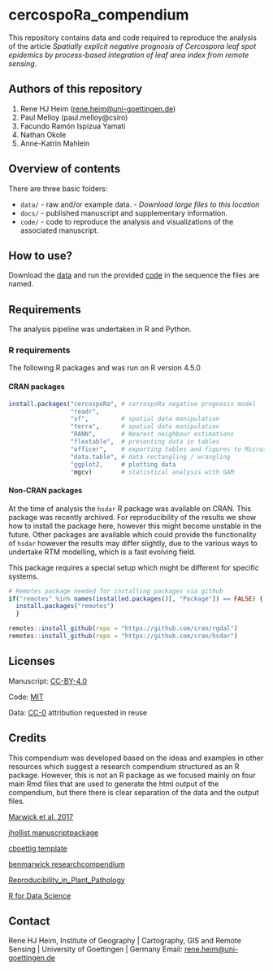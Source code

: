 # cercospoRa_compendium
This repository contains data and code required to reproduce the analysis of the 
article *Spatially explicit negative prognosis of Cercospora leaf spot epidemics by process-based integration of leaf area index from remote sensing*. 

## Authors of this repository

1. Rene HJ Heim (rene.heim@uni-goettingen.de)
2. Paul Melloy (paul.melloy@csiro)
3. Facundo Ramón Ispizua Yamati
4. Nathan Okole
5. Anne-Katrin Mahlein


## Overview of contents

There are three basic folders:

- `data/` - raw and/or example data. - *Download large files to this location*
- `docs/` - published manuscript and supplementary information.
- `code/` - code to reproduce the analysis and visualizations of the associated 
manuscript.

## How to use?

Download the [data](https://owncloud.gwdg.de/index.php/s/RuNNNjw3sxdNpgn) and 
run the provided [code](https://github.com/ReneHeim/cercospoRa_compendium/tree/main/code) 
in the sequence the files are named. 

## Requirements  
The analysis pipeline was undertaken in R and Python.

### R requirements 
The following R packages and was run on R version 4.5.0

#### CRAN packages  

```r
install.packages("cercospoRa", # cercospoRa negative prognosis model
                 "readr", 
                 "sf",         # spatial data manipulation
                 "terra",      # spatial data manipulation
                 "RANN",       # Nearest neighbour estimations
                 "flextable",  # presenting data in tables
                 "officer",    # exporting tables and figures to Microsoft Word
                 "data.table", # data rectangling / wrangling
                 "ggplot2,     # plotting data 
                 "mgcv)        # statistical analysis with GAM
```

#### Non-CRAN packages
At the time of analysis the `hsdar` R package was available on CRAN. 
This package was recently archived. 
For reproducibility of the results we show how to install the package here, 
however this might become unstable in the future. 
Other packages are available which could provide the functionality of `hsdar`
however the results may differ slightly, due to the various ways to undertake
RTM modelling, which is a fast evolving field.  

This package requires a special setup which might be different for specific 
systems.  

```r
# Remotes package needed for installing packages via github
if("remotes" %in% names(installed.packages()[, "Package"]) == FALSE) {
  install.packages("remotes")
  }

remotes::install_github(repo = "https://github.com/cran/rgdal")
remotes::install_github(repo = "https://github.com/cran/hsdar")

```

## Licenses

Manuscript: [CC-BY-4.0](https://creativecommons.org/licenses/by/4.0/)

Code: [MIT](https://opensource.org/licenses/MIT)

Data: [CC-0](https://creativecommons.org/publicdomain/zero/1.0/) attribution 
requested in reuse

## Credits

This compendium was developed based on the ideas and examples in other resources 
which suggest a research compendium structured as an R package. 
However, this is not an R package as we focused mainly on four main Rmd files 
that are used to generate the html output of the compendium, but there there is 
clear separation of the data and the output files.

[Marwick et al. 2017](https://doi.org/10.7287/peerj.preprints.3192v1)

[jhollist manuscriptpackage](https://github.com/jhollist/manuscriptPackage)

[cboettig template](https://github.com/cboettig/template)

[benmarwick researchcompendium](https://github.com/benmarwick/researchcompendium)

[Reproducibility_in_Plant_Pathology](Reproducibility_in_Plant_Pathology)

[R for Data Science](http://r4ds.had.co.nz/)

## Contact

Rene HJ Heim, Institute of Geography | Cartography, GIS and Remote Sensing | University of Goettingen | Germany
Email: rene.heim@uni-goettingen.de



